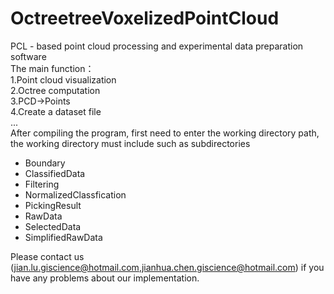 # OctreetreeVoxelizedPointCloud
PCL - based point cloud processing and experimental data preparation software  
The main function：  
1.Point cloud visualization  
2.Octree computation  
3.PCD->Points  
4.Create a dataset file  
...  
After compiling the program, first need to enter the working directory path, the working directory must include such as subdirectories
* Boundary  
* ClassifiedData
* Filtering
* NormalizedClassfication
* PickingResult
* RawData
* SelectedData
* SimplifiedRawData
  
Please contact us (jian.lu.giscience@hotmail.com,jianhua.chen.giscience@hotmail.com) if you have any problems about our implementation.
